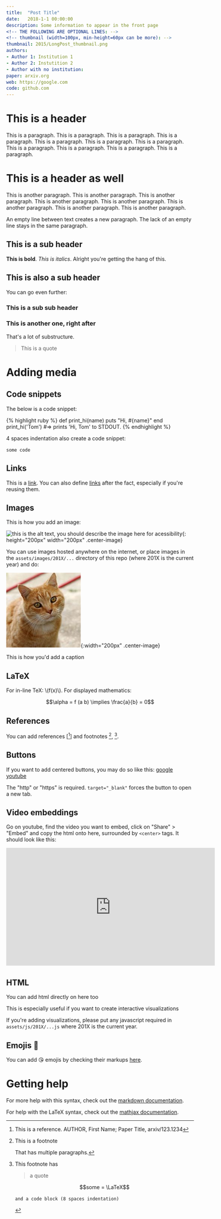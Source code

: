 ```yaml
---
title:  "Post Title"
date:   2018-1-1 00:00:00
description: Some information to appear in the front page
<!-- THE FOLLOWING ARE OPTIONAL LINES: -->
<!-- thumbnail (width=100px, min-height=60px can be more): -->
thumbnail: 2015/LongPost_thumbnail.png
authors:
- Author 1: Institution 1
- Author 2: Instutition 2
- Author with no institution:
paper: arxiv.org
web: https://google.com
code: github.com
---
```


This is a header
================
This is a paragraph. This is a paragraph. This is a paragraph. This is a
paragraph. This is a paragraph. This is a paragraph. This is a paragraph. This
is a paragraph. This is a paragraph. This is a paragraph. This is a paragraph.

# This is a header as well
This is another paragraph. This is another paragraph. This is another
paragraph. This is another paragraph. This is another paragraph. This is
another paragraph. This is another paragraph. This is another paragraph.

An empty line between text creates a new paragraph.
The lack of an empty line stays in the same paragraph.

## This is a sub header
**This is bold**. _This is italics_.
Alright you're getting the hang of this.

This is also a sub header
-------------------------
You can go even further:

### This is a sub sub header
### This is another one, right after
That's a lot of substructure.

> This is a quote

# Adding media
## Code snippets
The below is a code snippet:

{% highlight ruby %}
def print_hi(name)
  puts "Hi, #{name}"
end
print_hi('Tom')
#=> prints 'Hi, Tom' to STDOUT.
{% endhighlight %}

4 spaces indentation also create a code snippet:

    some code

## Links
This is a [link](google.com). You can also define [links][google] after the
fact, especially if you're reusing them.

[google]: https://google.com

## Images
This is how you add an image:

![this is the alt text, you should describe the image here for acessibility](https://upload.wikimedia.org/wikipedia/commons/thumb/3/3a/Cat03.jpg/1200px-Cat03.jpg){: height="200px" width="200px" .center-image}

You can use images hosted anywhere on the internet, or place images in the
`assets/images/201X/...` directory of this repo (where 201X is the current
year) and do:

![this is the alt text, you should describe the image here for acessibility](/assets/images/2018/cat.jpg){:width="200px" .center-image}
<figcaption>This is how you'd add a caption</figcaption>

## LaTeX
For in-line TeX: \\(f(x)\\). For displayed mathematics:

$$\alpha = f (a b) \implies \frac{a}{b} = 0$$

## References
You can add references [[^referencetag]] and footnotes [^anothertag], [^onelasttag].

[^referencetag]: This is a reference. AUTHOR, First Name; Paper Title, arxiv/123.1234
[^anothertag]:
    This is a footnote

    That has multiple paragraphs.

[^onelasttag]:
    This footnote has
    > a quote

    $$some = \LaTeX$$

        and a code block (8 spaces indentation)

## Buttons
If you want to add centered buttons, you may do so like this:
<buttons>
  <a href="https://google.com" target="_blank">google</a>
  <a href="http://youtube.com">youtube</a>
</buttons>

The "http" or "https" is required. `target="_blank"` forces the button to open
a new tab.

## Video embeddings
Go on youtube, find the video you want to embed, click on "Share" > "Embed" and
copy the html onto here, surrounded by `<center>` tags. It should look like this:

<center>
  <iframe width="560" height="315" src="https://www.youtube-nocookie.com/embed/dQw4w9WgXcQ" frameborder="0" allow="autoplay; encrypted-media" allowfullscreen></iframe>
</center>

## HTML
<p>You can add html directly on here too</p>
<p>This is especially useful if you want to create interactive visualizations</p>

If you're adding visualizations, please put any javascript required in
`assets/js/201X/...js` where 201X is the current year.

## Emojis :poop:
You can add :kissing_heart: emojis by checking their markups
[here](https://gist.github.com/rxaviers/7360908).

# Getting help
For more help with this syntax, check out the [markdown documentation][mddocs].

For help with the LaTeX syntax, check out the [mathjax documentation][mjxdocs].

[mddocs]: https://help.github.com/articles/basic-writing-and-formatting-syntax/ 
[mjxdocs]: https://docs.mathjax.org/en/latest/

